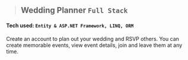 > ## Wedding Planner `Full Stack`
#### Tech used: `Entity & ASP.NET Framework, LINQ, ORM`
Create an account to plan out your wedding and RSVP others. You can create memorable events, view event details, join and leave them at any time.
